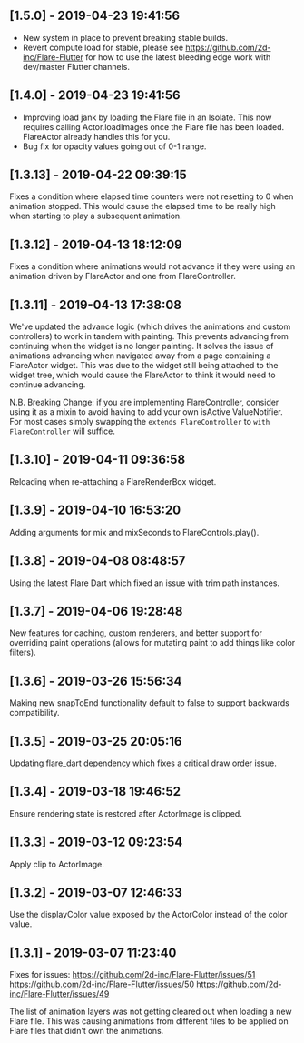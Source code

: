 ## [1.5.0] - 2019-04-23 19:41:56

- New system in place to prevent breaking stable builds.
- Revert compute load for stable, please see https://github.com/2d-inc/Flare-Flutter for how to use the latest bleeding edge work with dev/master Flutter channels.

## [1.4.0] - 2019-04-23 19:41:56

- Improving load jank by loading the Flare file in an Isolate. This now requires calling Actor.loadImages once the Flare file has been loaded. FlareActor already handles this for you.
- Bug fix for opacity values going out of 0-1 range.

## [1.3.13] - 2019-04-22 09:39:15

Fixes a condition where elapsed time counters were not resetting to 0 when animation stopped. This would cause the elapsed time to be really high when starting to play a subsequent animation.

## [1.3.12] - 2019-04-13 18:12:09

Fixes a condition where animations would not advance if they were using an animation driven by FlareActor and one from FlareController.

## [1.3.11] - 2019-04-13 17:38:08

We've updated the advance logic (which drives the animations and custom controllers) to work in tandem with painting. This prevents advancing from continuing when the widget is no longer painting. It solves the issue of animations advancing when navigated away from a page containing a FlareActor widget. This was due to the widget still being attached to the widget tree, which would cause the FlareActor to think it would need to continue advancing.

N.B. Breaking Change: if you are implementing FlareController, consider using it as a mixin to avoid having to add your own isActive ValueNotifier. For most cases simply swapping the ```extends FlareController``` to ```with FlareController``` will suffice.

## [1.3.10] - 2019-04-11 09:36:58

Reloading when re-attaching a FlareRenderBox widget.

## [1.3.9] - 2019-04-10 16:53:20

Adding arguments for mix and mixSeconds to FlareControls.play().

## [1.3.8] - 2019-04-08 08:48:57

Using the latest Flare Dart which fixed an issue with trim path instances.

## [1.3.7] - 2019-04-06 19:28:48

New features for caching, custom renderers, and better support for overriding paint operations (allows for mutating paint to add things like color filters).

## [1.3.6] - 2019-03-26 15:56:34

Making new snapToEnd functionality default to false to support backwards compatibility.

## [1.3.5] - 2019-03-25 20:05:16

Updating flare_dart dependency which fixes a critical draw order issue.

## [1.3.4] - 2019-03-18 19:46:52

Ensure rendering state is restored after ActorImage is clipped.

## [1.3.3] - 2019-03-12 09:23:54

Apply clip to ActorImage.

## [1.3.2] - 2019-03-07 12:46:33

Use the displayColor value exposed by the ActorColor instead of the color value.

## [1.3.1] - 2019-03-07 11:23:40

Fixes for issues:
https://github.com/2d-inc/Flare-Flutter/issues/51
https://github.com/2d-inc/Flare-Flutter/issues/50
https://github.com/2d-inc/Flare-Flutter/issues/49

The list of animation layers was not getting cleared out when loading a new Flare file. This was causing animations from different files to be applied on Flare files that didn't own the animations.
